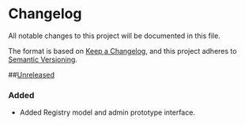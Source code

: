# Changelog
All notable changes to this project will be documented in this file.

The format is based on [Keep a Changelog](https://keepachangelog.com/en/1.0.0/),
and this project adheres to [Semantic Versioning](https://semver.org/spec/v2.0.0.html).


##[Unreleased](https://github.com/ACWI-SOGW/well_registry_management/tree/master)
### Added
- Added Registry model and admin prototype interface.
